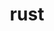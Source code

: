 ---
category: 4-letters
denotation: null
name: rust
reference_link: https://www.etymonline.com/word/rust
root_language: null
root_name: null
title: rust
type: free
word_sums:
- respelling: rust
  sum: 'Rust + '
---